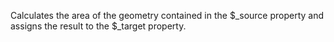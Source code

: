 Calculates the area of the geometry contained in the $_source property and assigns the result to the $_target property.